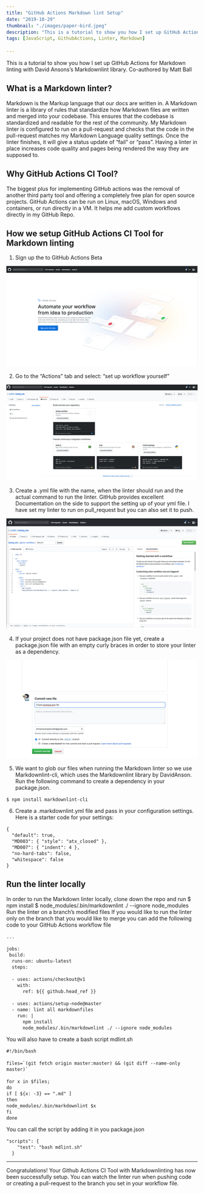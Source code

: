 ```yaml
---
title: "GitHub Actions Markdown lint Setup"
date: "2019-10-29"
thumbnail: "./images/paper-bird.jpeg"
description: "This is a tutorial to show you how I set up GitHub Actions for Markdown linting with David Ansons’s Markdownlint library."
tags: [JavaScript, GithubActions, Linter, Markdown]

---
```



This is a tutorial to show you how I set up GitHub Actions for Markdown linting with David Ansons’s Markdownlint library.
Co-authored by Matt Ball

## What is a Markdown linter?

Markdown is the Markup language that our docs are written in. A Markdown linter is a library of rules that standardize how Markdown files are written and merged into your codebase. This ensures that the codebase is standardized and readable for the rest of the community. My Markdown linter is configured to run on a pull-request and checks that the code in the pull-request matches my Markdown Language quality settings. Once the linter finishes, it will give a status update of “fail” or “pass”. Having a linter in place increases code quality and pages being rendered the way they are supposed to.

## Why GitHub Actions CI Tool?
The biggest plus for implementing GitHub actions was the removal of another third party tool and offering a completely free plan for open source projects. GitHub Actions can be run on Linux, macOS, Windows and containers, or run directly in a VM. It helps me add custom workflows directly in my GitHub Repo.

## How we setup GitHub Actions CI Tool for Markdown linting
1. Sign up the to GitHub Actions Beta

![](1.png)

2. Go to the “Actions” tab and select: “set up workflow yourself”

![](2.png)

3. Create a .yml file with the name, when the linter should run and the actual command to run the linter. GitHub provides excellent Documentation on the side to support the setting up of your yml file.
I have set my linter to run on pull_request but you can also set it to push.

![](3.png)

4. If your project does not have package.json file yet, create a package.json file with an empty curly braces in order to store your linter as a dependency.

![](4.png)

5. We want to glob our files when running the Markdown linter so we use Markdownlint-cli, which uses the Markdownlint library by DavidAnson. Run the following command to create a dependency in your package.json.

```
$ npm install markdownlint-cli
```

6. Create a .markdownlint.yml file and pass in your configuration settings. Here is a starter code for your settings:

```
{
  "default": true,
  "MD003": { "style": "atx_closed" },
  "MD007": { "indent": 4 },
  "no-hard-tabs": false,
  "whitespace": false
}
```

## Run the linter locally
In order to run the Markdown linter locally, clone down the repo and run
$ npm install
$ node_modules/.bin/markdownlint ./ --ignore node_modules
Run the linter on a branch’s modified files
If you would like to run the linter only on the branch that you would like to merge you can add the following code to your GitHub Actions workflow file

```
...

jobs:
 build:
  runs-on: ubuntu-latest
  steps:

  - uses: actions/checkout@v1
    with:
      ref: ${{ github.head_ref }}

  - uses: actions/setup-node@master
  - name: lint all markdownfiles
    run: |
      npm install
      node_modules/.bin/markdownlint ./ --ignore node_modules
```

You will also have to create a bash script mdlint.sh

```
#!/bin/bash

files=`(git fetch origin master:master) && (git diff --name-only master)`

for x in $files;
do
if [ ${x: -3} == ".md" ]
then
node_modules/.bin/markdownlint $x
fi
done
```

You can call the script by adding it in you package.json

```
"scripts": {
    "test": "bash mdlint.sh"
  }
```
---

Congratulations! Your Github Actions CI Tool with Markdownlinting has now been successfully setup. You can watch the linter run when pushing code or creating a pull-request to the branch you set in your workflow file.